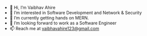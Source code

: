 - 👋 Hi, I’m Vaibhav Ahire
- 👀 I’m interested in Software Development and Network & Security
- 🌱 I’m currently getting hands on MERN.
- 💞️ I’m looking forward to work as a Software Engineer
- 📫 Reach me at vaibhavahire123@gmail.com

<!---
vibhi99/vibhi99 is a ✨ special ✨ repository because its `README.md` (this file) appears on your GitHub profile.
You can click the Preview link to take a look at your changes.
--->

